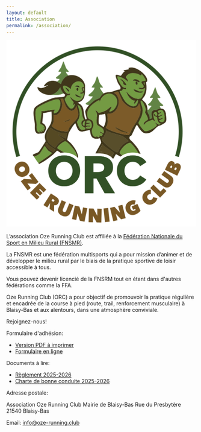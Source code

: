 ```yaml
---
layout: default
title: Association
permalink: /association/
---
```



<img src="/assets/img/logo.png" alt="Association Oze Running Club" class="logo-small">


L’association Oze Running Club est affiliée à la [Fédération Nationale du Sport en Milieu Rural (FNSMR)](https://www.fnsmr.org/).

La FNSMR est une fédération multisports qui a pour mission d’animer et de
développer le milieu rural par le biais de la pratique sportive de loisir
accessible à tous.

Vous pouvez devenir licencié de la FNSRM tout en étant dans d'autres fédérations
comme la FFA.

Oze Running Club (ORC) a pour objectif de promouvoir la pratique régulière et
encadrée de la course à pied (route, trail, renforcement musculaire) à
Blaisy-Bas et aux alentours, dans une atmosphère conviviale.

Rejoignez-nous!

Formulaire d'adhésion:

- [Version PDF à imprimer](/assets/docs/bulletin-2025-2026.pdf)
- [Formulaire en ligne](https://forms.gle/D2bt7pkDqVy9WnqH7)

Documents à lire:

- [Règlement 2025-2026](/reglement/)
- [Charte de bonne conduite 2025-2026](/charte/)


Adresse postale:

  Association Oze Running Club
  Mairie de Blaisy-Bas
  Rue du Presbytère
  21540 Blaisy-Bas

Email: [info@oze-running.club](mailto:info@oze-running.club)


